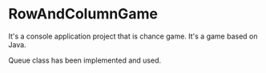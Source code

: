 # RowAndColumnGame

It's a console application project that is chance game. It's a game based on Java.

Queue class has been implemented and used.   
